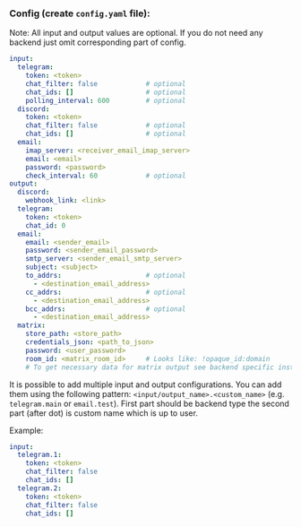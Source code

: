 ### Config (create `config.yaml` file):

Note: All input and output values are optional.
If you do not need any backend just omit corresponding part of config.

```yaml
input:
  telegram:
    token: <token>
    chat_filter: false            # optional
    chat_ids: []                  # optional
    polling_interval: 600         # optional
  discord:
    token: <token>
    chat_filter: false            # optional
    chat_ids: []                  # optional
  email:
    imap_server: <receiver_email_imap_server>
    email: <email>
    password: <password>
    check_interval: 60            # optional
output:
  discord:
    webhook_link: <link>
  telegram:
    token: <token>
    chat_id: 0
  email:
    email: <sender_email>
    password: <sender_email_password>
    smtp_server: <sender_email_smtp_server>
    subject: <subject>
    to_addrs:                     # optional
      - <destination_email_address>
    cc_addrs:                     # optional
      - <destination_email_address>
    bcc_addrs:                    # optional
      - <destination_email_address>
  matrix:
    store_path: <store_path>
    credentials_json: <path_to_json>
    password: <user_password>
    room_id: <matrix_room_id>     # Looks like: !opaque_id:domain
    # To get necessary data for matrix output see backend specific instructions
```

It is possible to add multiple input and output configurations.
You can add them using the following pattern: `<input/output_name>.<custom_name>` (e.g. `telegram.main` or `email.test`).
First part should be backend type the second part (after dot) is custom name which is up to user.

Example:

```yaml
input:
  telegram.1:
    token: <token>
    chat_filter: false
    chat_ids: []
  telegram.2:
    token: <token>
    chat_filter: false
    chat_ids: []
```
